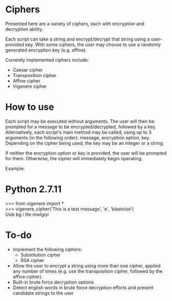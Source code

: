 # Ciphers
Presented here are a variety of ciphers, each with encryption and decryption ability. 

Each script can take a string and encrypt/decrypt that string using a user-provided key. With some ciphers, the user may choose to use a randomly generated encryption key (e.g. affine).

Currently implemented ciphers include:
* Caesar cipher
* Transposition cipher
* Affine cipher
* Vigenère cipher

# How to use
Each script may be executed without arguments. The user will then be prompted for a message to be encrypted/decrypted, followed by a key. 
Alternatively, each script's main method may be called, using up to 3 arguments (in the following order): message, encryption option, key. Depending on the cipher being used, the key may be an integer or a string. 

If neither the encryption option or key is provided, the user will be prompted for them. Otherwise, the cipher will immediately begin operating.

Example:

# Python 2.7.11
\>>> from vigenere import * <br />
\>>> vigenere_cipher('This is a test message', 'e', 'blastoise') <br />
Usik bg i lite mwlgiyi


# To-do
* Implement the following ciphers:
  * Substitution cipher
  * RSA cipher
* Allow the user to encrypt a string using more than one cipher, applied any number of times (e.g. use the transposition cipher, followed by the affine cipher).
* Built-in brute force decryption options
* Detect english words in brute force decryption efforts and present candidate strings to the user
